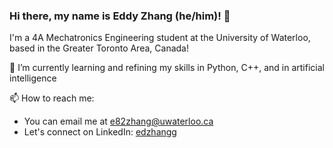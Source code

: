 ### Hi there, my name is Eddy Zhang (he/him)! 👋
I'm a 4A Mechatronics Engineering student at the University of Waterloo, based in the Greater Toronto Area, Canada!  

🌱 I’m currently learning and refining my skills in Python, C++, and in artificial intelligence

📫 How to reach me: 
- You can email me at [e82zhang@uwaterloo.ca](mailto:e82zhang@uwaterloo.ca)
- Let's connect on LinkedIn: [edzhangg](https://linkedin.com/in/edzhangg)
<!--
**edzhangg/edzhangg** is a ✨ _special_ ✨ repository because its `README.md` (this file) appears on your GitHub profile.

Here are some ideas to get you started:

- 🔭 I’m currently working on ...
- 🌱 I’m currently learning ...
- 👯 I’m looking to collaborate on ...
- 🤔 I’m looking for help with ...
- 💬 Ask me about ...
- 📫 How to reach me: ...
- 😄 Pronouns: ...
- ⚡ Fun fact: ...
-->

